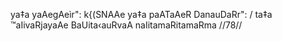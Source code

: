 ya‡a yaAegAeìr": k{(SNAAe ya‡a paATaAeR DanauDaRr": /
ta‡a ™aIivaRjayaAe BaUita‹auRvaA naIitamaRitamaRma //78//